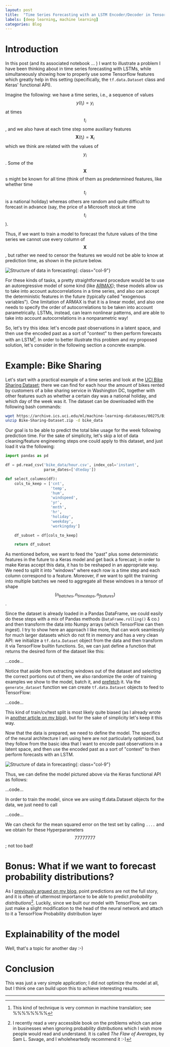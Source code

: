 ```yaml
---
layout: post
title:  "Time Series Forecasting with an LSTM Encoder/Decoder in TensorFlow 2.0"
labels: [deep learning, machine learning]
categories: Blog
---
```


# Introduction

In this post (and its associated notebook ... ) I want to
illustrate a problem I have been thinking about in time series
forecasting with LSTMs, while simultaneously
showing how to properly use some Tensorflow features which greatly
help in this setting (specifically, the `tf.data.Dataset` class and Keras'
functional API).

Imagine the following: we have a time series, i.e., a sequence of values $$y(t_i)=y_i$$ at times
$$t_i$$, and we also have at each time step some auxiliary features $$\boldsymbol{X}(t_i) = \boldsymbol{X}_i$$
which we think are related with the values of $$y_i$$. Some of the $$\boldsymbol{X}$$s
might be known for all time (think of them as predetermined features, like whether time $$t_i$$
is a national holiday) whereas others are random and quite difficult to forecast in advance (say,
the price of a Microsoft stock at time $$t_i$$).

Thus, if we want to train a model to forecast the future values of the time series we cannot
use every column of $$\boldsymbol{X}$$, but rather we need to censor the features we would not be able to
know at prediction time, as shown in the picture below.

![Structure of data in forecasting](/assets/pics/encdec/table_time_series.svg){: class="col-9"}

For these kinds of tasks, a pretty straightforward procedure would be to use an autoregressive
model of some kind (like
[ARMAX](https://en.wikipedia.org/wiki/Autoregressive%E2%80%93moving-average_model#Generalizations));
these models allow us to take into account
autocorrelations in a time series, and also can accept the deterministic features in the future
(typically called "exogenous variables").
One limitation of ARMAX is that it is a linear model, and also one needs to specify the order of
autocorrelations to be taken into account parametrically. LSTMs, instead, can learn nonlinear
patterns, and are able to take into account autocorrelations in a nonparametric way!


So, let's try this idea: let's encode past observations in a latent space, and then use the
encoded past as a sort of "context" to then perform forecasts with an LSTM[^1].
In order to better illustrate this problem and my proposed solution, let's consider in the
following section a concrete example.

# Example: Bike Sharing

Let's start with a practical example of a time series and look at the
[UCI Bike Sharing Dataset](https://archive.ics.uci.edu/ml/datasets/bike+sharing+dataset);
there we can find for each hour the amount of bikes rented by customers of a bike sharing
service in Washington DC,
together with other features such as whether a certain day was a national holiday, and
which day of the week was it. The dataset can be downloaded with the following
bash commands:
```bash
wget https://archive.ics.uci.edu/ml/machine-learning-databases/00275/Bike-Sharing-Dataset.zip
unzip Bike-Sharing-Dataset.zip -d bike_data
```

Our goal is to be able to predict the total bike usage for
the week following prediction time. For the sake of simplicity,
let's skip a lot of data cleaning/feature engineering steps one could apply to this dataset,
and just load it via the following:

```python
import pandas as pd

df = pd.read_csv('bike_data/hour.csv', index_col='instant',
                 parse_dates=['dteday'])

def select_columns(df):
    cols_to_keep = ['cnt',
                    'temp',
                    'hum',
                    'windspeed',
                    'yr',
                    'mnth',
                    'hr',
                    'holiday',
                    'weekday',
                    'workingday']

    df_subset = df[cols_to_keep]

    return df_subset


```

As mentioned before, we want to feed the "past" plus some deterministic features in the future
to a Keras model and get back a forecast; in order to make Keras accept this data,
it has to be reshaped in an appropriate way. We need to split it into "windows" where each row is a
time step and each column correspond to a feature. Moreover, if we want to split the training into
multiple batches we need to aggregate all these windows in a
tensor of shape $$(n_{batches}, n_{timesteps}, n_{features})$$.

Since the dataset is already loaded in a Pandas DataFrame, we could easily do these steps with a mix of Pandas
methods (`DataFrame.rolling()` & co.) and then transform the data into Numpy arrays
(which TensorFlow can then ingest).
I try to show here an approach I like more, that can work seamlessly for much larger datasets
which do not fit in memory and has a very clean API: we initialize a `tf.data.Dataset` object from the
data and then transform it via TensorFlow builtin functions. So, we can just define a function that
returns the desired form of the dataset like this:

...code...

Notice that aside from extracting windows out of the dataset and selecting the correct portions out
of them, we also randomize the order of training examples we show to the model, batch it, and
[prefetch](https://www.tensorflow.org/api_docs/python/tf/data/Dataset#prefetch) it.
Via the `generate_dataset` function we can create `tf.data.Dataset` objects
to feed to TensorFlow:

...code...

This kind of train/cv/test split is most likely quite biased (as I already wrote
in [another article on my blog](/time-nested-cv-with-sklearn)), but for the sake of simplicity
let's keep it this way.

Now that the data is prepared, we need to define the model. The specifics of the neural architecture
I am using here are not particularly optimized, but they follow from the basic idea that I want to
encode past observations in a latent space, and then use the encoded past as a sort of "context"
to then perform forecasts with an LSTM.

![Structure of data in forecasting](/assets/pics/encdec/architecture.svg){: class="col-9"}

Thus, we can define the model pictured above via the Keras functional API as follows:

...code...


In order to train the model, since we are using tf.data.Dataset objects for the data,
we just need to call

...code...

We can check for the mean squared error on the test set by calling `....`
and we obtain for these Hyperparameters $$77777777$$; not too bad!


# Bonus: What if we want to forecast probability distributions?

As I [previously argued on my blog](/tensorflow-heteroscedasticity), point predictions
are not the full story, and it is often of uttermost importance to be able to 
predict *probability distributions*[^2]. Luckily, since we built our model with 
TensorFlow, we can just make a slight modification to the head of the neural network
and attach to it a TensorFlow Probability distribution layer



# Explainability of the model

Well, that's a topic for another day :-)


# Conclusion

This was just a very simple application; I did not optimize the model at all,
but I think one can build upon this to achieve interesting results.



-------------------------------------------------------------------

[^1]: This kind of technique is very common in machine translation; see %%%%%%%%

[^2]: I recently read a very accessible book on the problems which can arise 
      in businesses when ignoring probability distributions which I wish more
      people would read and understand. It is called *The Flaw of Averages*, by
      Sam L. Savage, and I wholeheartedly recommend it :-) 
